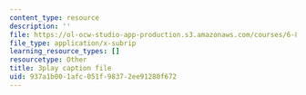 ```yaml
---
content_type: resource
description: ''
file: https://ol-ocw-studio-app-production.s3.amazonaws.com/courses/6-890-algorithmic-lower-bounds-fun-with-hardness-proofs-fall-2014/937a1b001afc051f98372ee91280f672_ZaSMm2xvatw.srt
file_type: application/x-subrip
learning_resource_types: []
resourcetype: Other
title: 3play caption file
uid: 937a1b00-1afc-051f-9837-2ee91280f672
---
```

